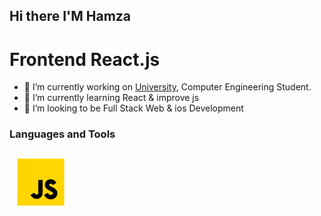 ## Hi there I'M Hamza
# Frontend React.js
- 🔭 I’m currently working on [University](https://www.bilecik.edu.tr/), Computer Engineering Student.
- 🌱 I’m currently learning React & improve js
- 🤔 I’m looking to be Full Stack Web & ios Development


### Languages and Tools
<svg xmlns="http://www.w3.org/2000/svg" x="0px" y="0px" width="100" height="100" viewBox="0 0 48 48">
<path fill="#ffd600" d="M6,42V6h36v36H6z"></path><path fill="none" stroke="#000001" stroke-miterlimit="10" stroke-width="3.3" d="M23.783,22.352v9.819 c0,3.764-4.38,4.022-6.283,0.802"></path><path fill="none" stroke="#000001" stroke-miterlimit="10" stroke-width="3.3" d="M34.69,25.343 c-1.739-2.727-5.674-2.345-5.84,0.558c-0.214,3.757,6.768,2.938,6.247,7.107c-0.365,2.92-4.874,3.858-7.193-0.065"></path>
</svg>

<!--
**Hamza-xxx/Hamza-xxx** is a ✨ _special_ ✨ repository because its `README.md` (this file) appears on your GitHub profile.

Here are some ideas to get you started:

- 🔭 I’m currently working on ...
- 🌱 I’m currently learning ...
- 👯 I’m looking to collaborate on ...
- 🤔 I’m looking for help with ...
- 💬 Ask me about ...
- 📫 How to reach me: ...
- 😄 Pronouns: ...
- ⚡ Fun fact: ...
-->

